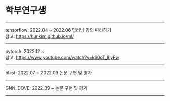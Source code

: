 # 학부연구생
***
tensorflow: 2022.04 ~ 2022.06 딥러닝 강의 따라하기   
참고: https://hunkim.github.io/ml/   
***
pytorch: 2022.12 ~     
참고: https://www.youtube.com/watch?v=k60oT_8lyFw
***
blast: 2022.07 ~ 2022.09 논문 구현 및 평가
***
GNN_DOVE: 2022.09 ~ 논문 구현 및 평가
***
